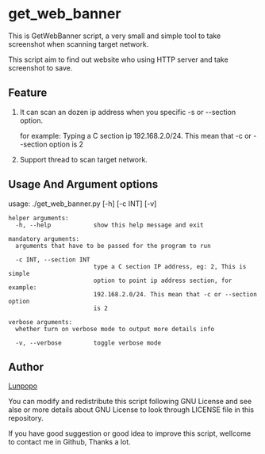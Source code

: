 # get_web_banner
This is GetWebBanner script, a very small and simple tool to take screenshot when scanning target network.

This script aim to find out website who using HTTP server and take screenshot to save.

## Feature
1. It can scan an dozen ip address when you specific -s or --section option.

	for example: Typing a C section ip 192.168.2.0/24. This mean that -c or --section option is 2

2. Support thread to scan target network.

## Usage And Argument options
usage: ./get_web_banner.py [-h] [-c INT] [-v]

```
helper arguments:
  -h, --help            show this help message and exit

mandatory arguments:
  arguments that have to be passed for the program to run

  -c INT, --section INT
                        type a C section IP address, eg: 2, This is simple
                        option to point ip address section, for example:
                        192.168.2.0/24. This mean that -c or --section option
                        is 2

verbose arguments:
  whether turn on verbose mode to output more details info

  -v, --verbose         toggle verbose mode
```

## Author
[Lunpopo](https://github.com/Lunpopo/get_web_banner)

You can modify and redistribute this script following GNU License and see alse or more details about GNU License to look through LICENSE file in this repository.

If you have good suggestion or good idea to improve this script, wellcome to contact me in Github, Thanks a lot.
